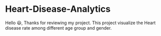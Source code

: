 # Heart-Disease-Analytics
Hello 😃,   Thanks for reviewing my project. This project visualize the Heart disease rate among different age group and gender. 
